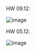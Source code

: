 HW 09.12:

![image](https://github.com/user-attachments/assets/e55b488c-7785-49dd-993b-4704c42de4d0)


HW 05.12:

![image](https://github.com/user-attachments/assets/969a518a-f883-4a62-b388-665bdc097b79)

